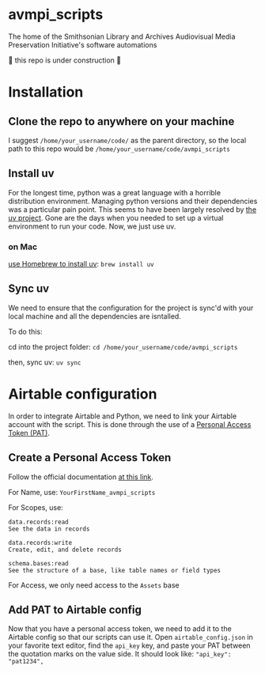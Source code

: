 # avmpi_scripts

The home of the Smithsonian Library and Archives Audiovisual Media Preservation Initiative's software automations

🚧 this repo is under construction 🚧

# Installation

## Clone the repo to anywhere on your machine

I suggest `/home/your_username/code/` as the parent directory, so the local path to this repo would be `/home/your_username/code/avmpi_scripts`

## Install uv

For the longest time, python was a great language with a horrible distribution environment. Managing python versions and their dependencies was a particular pain point. This seems to have been largely resolved by [the uv project](https://docs.astral.sh/uv/guides/install-python/). Gone are the days when you needed to set up a virtual environment to run your code. Now, we just use uv.

### on Mac

[use Homebrew to install uv](https://formulae.brew.sh/formula/uv): `brew install uv`

## Sync uv

We need to ensure that the configuration for the project is sync'd with your local machine and all the dependencies are isntalled.

To do this:

cd into the project folder: `cd /home/your_username/code/avmpi_scripts`

then, sync uv: `uv sync`

# Airtable configuration

In order to integrate Airtable and Python, we need to link your Airtable account with the script. This is done through the use of a [Personal Access Token (PAT)](https://airtable.com/developers/web/guides/personal-access-tokens).

## Create a Personal Access Token

Follow the official documentation [at this link](https://airtable.com/developers/web/guides/personal-access-tokens#creating-a-token).

For Name, use: `YourFirstName_avmpi_scripts`

For Scopes, use:

```
data.records:read
See the data in records

data.records:write
Create, edit, and delete records

schema.bases:read
See the structure of a base, like table names or field types
```

For Access, we only need access to the `Assets` base

## Add PAT to Airtable config

Now that you have a personal access token, we need to add it to the Airtable config so that our scripts can use it. Open `airtable_config.json` in your favorite text editor, find the `api_key` key, and paste your PAT between the quotation marks on the value side. It should look like: `"api_key": "pat1234",`
